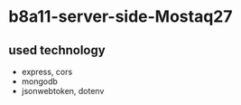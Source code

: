 # b8a11-server-side-Mostaq27

## used technology 
- express, cors
- mongodb
- jsonwebtoken, dotenv
  

